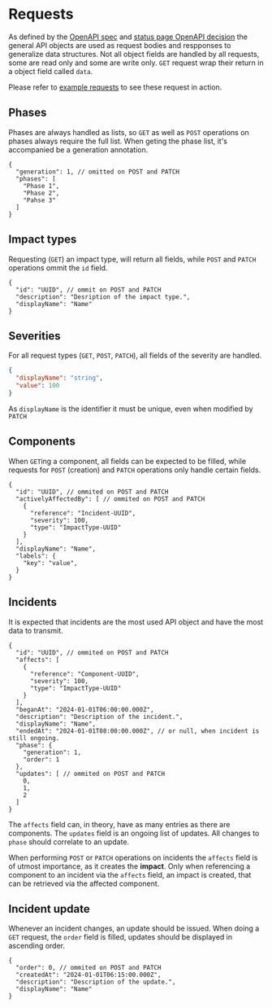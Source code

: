# Requests

As defined by the [OpenAPI spec](https://github.com/SovereignCloudStack/status-page-openapi) and [status page OpenAPI decision](https://github.com/SovereignCloudStack/standards/blob/main/Standards/scs-0402-v1-status-page-openapi-spec-decision.md) the general API objects are used as request bodies and respponses to generalize data structures. Not all object fields are handled by all requests, some are read only and some are write only. `GET` request wrap their return in a object field called `data`.

Please refer to [example requests](example-requests.md) to see these request in action.

## Phases

Phases are always handled as lists, so `GET` as well as `POST` operations on phases always require the full list. When geting the phase list, it's accompanied be a generation annotation.

```json5
{
  "generation": 1, // omitted on POST and PATCH
  "phases": [
    "Phase 1",
    "Phase 2",
    "Pahse 3"
  ]
}
```

## Impact types

Requesting (`GET`) an impact type, will return all fields, while `POST` and `PATCH` operations ommit the `id` field.

```json5
{
  "id": "UUID", // ommit on POST and PATCH
  "description": "Desription of the impact type.",
  "displayName": "Name"
}
```

## Severities

For all request types (`GET`, `POST`, `PATCH`), all fields of the severity are handled.

```json
{
  "displayName": "string",
  "value": 100
}
```

As `displayName` is the identifier it must be unique, even when modified by `PATCH`

## Components

When `GET`ing a component, all fields can be expected to be filled, while requests for `POST` (creation) and `PATCH` operations only handle certain fields.

```json5
{
  "id": "UUID", // ommited on POST and PATCH
  "activelyAffectedBy": [ // ommited on POST and PATCH
    {
      "reference": "Incident-UUID",
      "severity": 100,
      "type": "ImpactType-UUID"
    }
  ],
  "displayName": "Name",
  "labels": {
    "key": "value",
  }
}
```

## Incidents

It is expected that incidents are the most used API object and have the most data to transmit.

```json5
{
  "id": "UUID", // ommited on POST and PATCH
  "affects": [
    {
      "reference": "Component-UUID",
      "severity": 100,
      "type": "ImpactType-UUID"
    }
  ],
  "beganAt": "2024-01-01T06:00:00.000Z",
  "description": "Description of the incident.",
  "displayName": "Name",
  "endedAt": "2024-01-01T08:00:00.000Z", // or null, when incident is still ongoing.
  "phase": {
    "generation": 1,
    "order": 1
  },
  "updates": [ // ommited on POST and PATCH
    0,
    1,
    2
  ]
}
```

The `affects` field can, in theory, have as many entries as there are components. The `updates` field is an ongoing list of updates. All changes to `phase` should correlate to an update.

When performing `POST` or `PATCH` operations on incidents the `affects` field is of utmost importance, as it creates the **impact**. Only when referencing a component to an incident via the `affects` field, an impact is created, that can be retrieved via the affected component.

## Incident update

Whenever an incident changes, an update should be issued. When doing a `GET` request, the `order` field is filled, updates should be displayed in ascending order.

```json5
{
  "order": 0, // ommited on POST and PATCH
  "createdAt": "2024-01-01T06:15:00.000Z",
  "description": "Description of the update.",
  "displayName": "Name"
}
```
